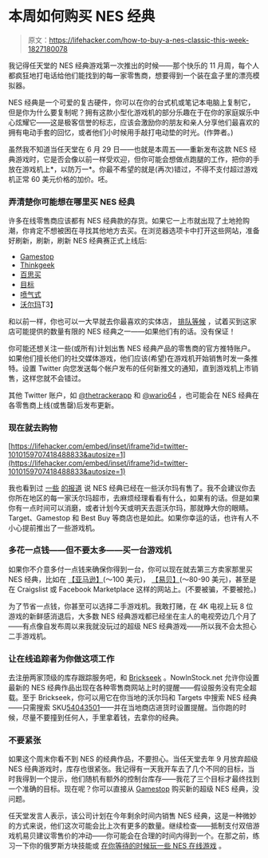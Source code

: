 # 本周如何购买 NES 经典

> 原文：<https://lifehacker.com/how-to-buy-a-nes-classic-this-week-1827180078>

我记得任天堂的 NES 经典游戏第一次推出的时候——那个快乐的 11 月周，每个人都疯狂地打电话给他们能找到的每一家零售商，想要得到一个装在盒子里的漂亮模拟器。



NES 经典是一个可爱的复古硬件，你可以在你的台式机或笔记本电脑上复制它，但是你为什么要复制呢？拥有这款小型化游戏机的部分乐趣在于在你的家庭娱乐中心炫耀它——这是极客信誉的标志，应该会激励你的朋友和亲人分享他们最喜欢的拥有电动手套的回忆，或者他们小时候用手敲打电动垫的时光。(作弊者。)

虽然我不知道当任天堂在 6 月 29 日——也就是本周五——重新发布这款 NES 经典游戏时，它是否会像以前一样受欢迎，但你可能会想做点跑腿的工作，把你的手放在游戏机上*，以防万一*。你最不希望的就是(再次)错过，不得不支付超过游戏机正常 60 美元价格的加价。呸。

### 弄清楚你可能想在哪里买 NES 经典

许多在线零售商应该都有 NES 经典款的存货。如果它一上市就出现了土地抢购潮，你肯定不想被困在寻找其他地方去买。在浏览器选项卡中打开这些网站，准备好刷新，刷新，刷新 NES 经典赛正式上线后:

*   [Gamestop](https://www.gamestop.com/nes/consoles/nintendo-nes-classic-edition-releases-on-6-29/136574)
*   [Thinkgeek](https://www.thinkgeek.com/product/jonu/index.shtml)
*   [百思买](https://www.bestbuy.com/site/nintendo-entertainment-system-nes-classic-edition/5389100.p?skuId=5389100)
*   [目标](https://www.target.com/p/nintendo-entertainment-system-nes-classic-edition/-/A-51431883)
*   [喷气式](https://jet.com/product/NES-CLASSIC-HARDWARE/da4dcfd3273240e19287e30c5c5bef11)
*   [沃尔玛](https://www.walmart.com/browse/video-games/nintendo-nes-classic-super-nes-classic/2636_7054994?cat_id=2636_7054994&facet=retailer%3AWalmart.com#searchProductResult)T3】

和以前一样，你也可以一大早就去你最喜欢的实体店， [排队等候](https://www.reddit.com/r/minines/comments/8u1obh/those_buying_your_nes_classic_at_stores_on_friday/) ，试着买到这家店可能提供的数量有限的 NES 经典之一——如果他们有的话。没有保证！

你可能还想关注一些(或所有)计划出售 NES 经典产品的零售商的官方推特账户。如果他们擅长他们的社交媒体游戏，他们应该(希望)在游戏机开始销售时发一条推特。设置 Twitter 向您发送每个帐户发布的任何新推文的通知，直到游戏机上市销售，这样您就不会错过。

其他 Twitter 账户，如 [@thetrackerapp](https://twitter.com/thetrackerapp) 和 [@wario64](http://Wario64) ，也可能会在 NES 经典在各零售商上线(或售罄)后发布更新。

### 现在就去购物

 [https://lifehacker.com/embed/inset/iframe?id=twitter-1010159707418488833&autosize=1](https://lifehacker.com/embed/inset/iframe?id=twitter-1010159707418488833&autosize=1) 

我也看到过 [一些](https://www.reddit.com/r/minines/comments/8tsaa9/many_in_stock_in_nc_walmart/) [的报道](https://www.reddit.com/r/minines/comments/8ttldw/in_stock_at_local_walmarts_pick_them_up_before/) 说 NES 经典已经在一些沃尔玛有售了。我不会建议你去你所在地区的每一家沃尔玛超市，去麻烦经理看看有什么，如果有的话。但是如果你有一点时间可以消磨，或者计划今天或明天去逛沃尔玛，那就睁大你的眼睛。Target、Gamestop 和 Best Buy 等商店也是如此。如果你幸运的话，也许有人不小心提前推出了一些游戏机。

### 多花一点钱——但不要太多——买一台游戏机

如果你不介意多付一点钱来确保你得到一台，你可以现在就去第三方卖家那里买 NES 经典，比如在 [【亚马逊】](https://smile.amazon.com/gp/offer-listing/B01IFJBQ1E?asc_campaign=InlineText&asc_refurl=https://lifehacker.com/how-to-buy-a-nes-classic-this-week-1827180078&asc_source=&tag=kinjalifehackerlink-20)(～100 美元)， [【易贝】](https://www.ebay.com/sch/i.html?_from=R40&_trksid=p2334524.m570.l1313.TR11.TRC2.A0.H0.X%22nes+classic%22.TRS1&_nkw=%22nes+classic%22&_sacat=0&LH_TitleDesc=0&_osacat=0&_odkw=nes+classic)(～80-90 美元)，甚至是在 Craigslist 或 Facebook Marketplace 这样的网站上。(不要被骗，不要被抢。)

为了节省一点钱，你甚至可以选择二手游戏机。我敢打赌，在 4K 电视上玩 8 位游戏的新鲜感消退后，大多数 NES 经典游戏都已经坐在主人的电视旁边几个月了——有点像自发布周以来我就没玩过的超级 NES 经典游戏——所以我不会太担心二手游戏机。

### 让在线追踪者为你做这项工作

去注册两家顶级的库存跟踪服务吧，和 [Brickseek](https://brickseek.com/) 。NowInStock.net 允许你设置最新的 NES 经典作品出现在各种零售商网站上时的提醒——假设服务没有完全超载。至于 Brickseek，你可以用它在你当地的沃尔玛和 Targets 中搜索 NES 经典——只需搜索 SKU[54043501](https://brickseek.com/walmart-inventory-checker/?sku=54043501)——并在当地商店进货时设置提醒。当你跑的时候，尽量不要撞到任何人，手里拿着钱，去拿你的经典。

### 不要紧张

如果这个周末你看不到 NES 的经典作品，不要担心。当任天堂去年 9 月放弃超级 NES 经典游戏时，库存也很紧张。我记得有一天我开车去了几个不同的目标，当时我得到一个提示，他们随机有额外的控制台库存——我花了三个目标才最终找到一个准确的目标。现在呢？你可以直接从 [Gamestop](https://www.gamestop.com/snes/consoles/super-nes-classic-edition/152771) 购买新的超级 NES 经典，没问题。

任天堂发言人表示，该公司计划在今年剩余时间内销售 NES 经典，这是一种微妙的方式来说，他们这次可能会比上次有更多的数量。继续检查——抵制支付双倍游戏机易贝建议零售价的冲动——你可能会在合理的时间内得到一个。在那之前，练习一下你的俄罗斯方块技能或 [在你等待的时候玩一些 NES 在线游戏](https://lifehacker.com/the-best-web-sites-to-get-your-retro-gaming-fix-1823765757) 。